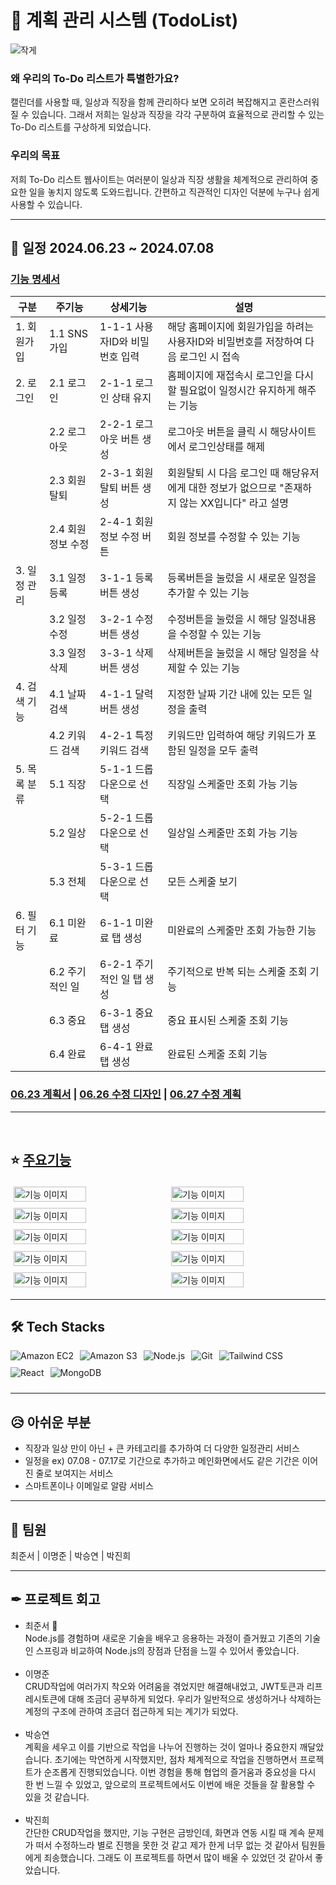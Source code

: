 # 📝 계획 관리 시스템 (TodoList)

![작게](https://github.com/myqkq111/todo-project-backend/assets/169429248/9eae1bd4-9fe3-4cdd-9fc8-95e800ed50da)

### 왜 우리의 To-Do 리스트가 특별한가요?
<p> 캘린더를 사용할 때, 일상과 직장을 함께 관리하다 보면 오히려 복잡해지고 혼란스러워질 수 있습니다. 그래서 저희는 일상과 직장을 각각 구분하여 효율적으로 관리할 수 있는 To-Do 리스트를 구상하게 되었습니다.</p>

### 우리의 목표

<p>저희 To-Do 리스트 웹사이트는 여러분이 일상과 직장 생활을 체계적으로 관리하여 중요한 일을 놓치지 않도록 도와드립니다. 간편하고 직관적인 디자인 덕분에 누구나 쉽게 사용할 수 있습니다.</p>

----

## 📅 일정 2024.06.23 ~ 2024.07.08

### [기능 명세서](산출물/기능명세서.pdf)

| 구분             | 주기능    | 상세기능                     | 설명                                                                 |
|------------------------------|-----------|------------------------------|----------------------------------------------------------------------|
| 1. 회원가입     | 1.1 SNS 가입 | 1-1-1 사용자ID와 비밀번호 입력   | 해당 홈페이지에 회원가입을 하려는 사용자ID와 비밀번호를 저장하여 다음 로그인 시 접속 |
| 2. 로그인       | 2.1 로그인 | 2-1-1 로그인 상태 유지        | 홈페이지에 재접속시 로그인을 다시 할 필요없이 일정시간 유지하게 해주는 기능          |
|                 | 2.2 로그아웃 | 2-2-1 로그아웃 버튼 생성    | 로그아웃 버튼을 클릭 시 해당사이트에서 로그인상태를 해제                             |
|                 | 2.3 회원탈퇴 | 2-3-1 회원탈퇴 버튼 생성    | 회원탈퇴 시 다음 로그인 때 해당유저에게 대한 정보가 없으므로 "존재하지 않는 XX입니다" 라고 설명 |
|                 | 2.4 회원 정보 수정 | 2-4-1 회원 정보 수정 버튼 | 회원 정보를 수정할 수 있는 기능                                                 |
| 3. 일정 관리    | 3.1 일정 등록 | 3-1-1 등록버튼 생성         | 등록버튼을 눌렀을 시 새로운 일정을 추가할 수 있는 기능                            |
|                 | 3.2 일정 수정 | 3-2-1 수정버튼 생성         | 수정버튼을 눌렀을 시 해당 일정내용을 수정할 수 있는 기능                            |
|                 | 3.3 일정 삭제 | 3-3-1 삭제버튼 생성         | 삭제버튼을 눌렀을 시 해당 일정을 삭제할 수 있는 기능                               |
| 4. 검색 기능    | 4.1 날짜 검색 | 4-1-1 달력버튼 생성         | 지정한 날짜 기간 내에 있는 모든 일정을 출력                                    |
|                 | 4.2 키워드 검색 | 4-2-1 특정 키워드 검색    | 키워드만 입력하여 해당 키워드가 포함된 일정을 모두 출력                       |
| 5. 목록 분류    | 5.1 직장     | 5-1-1 드롭다운으로 선택     | 직장일 스케줄만 조회 가능 기능                                              |
|                 | 5.2 일상     | 5-2-1 드롭다운으로 선택     | 일상일 스케줄만 조회 가능 기능                                              |
|                 | 5.3 전체     | 5-3-1 드롭다운으로 선택     | 모든 스케줄 보기                                                        |
| 6. 필터 기능    | 6.1 미완료   | 6-1-1 미완료 탭 생성         | 미완료의 스케줄만 조회 가능한 기능                                           |
|                 | 6.2 주기적인 일 | 6-2-1 주기적인 일 탭 생성 | 주기적으로 반복 되는 스케줄 조회 기능                                    |
|                 | 6.3 중요     | 6-3-1 중요 탭 생성          | 중요 표시된 스케줄 조회 기능                                             |
|                 | 6.4 완료     | 6-4-1 완료 탭 생성          | 완료된 스케줄 조회 기능                                                   |



###  [06.23 계획서](산출물/6.23%20계획서.pdf)      |      [06.26 수정 디자인](산출물/06.26%20수정%20된%20디자인.pdf)      |      [06.27 수정 계획](산출물/06.27%20수정된%20계획.pdf)
----
<br>

## ⭐ [주요기능](산출물/주요기능.pdf)
<div style="display: flex; flex-wrap: wrap; justify-content: flex-start;">
  <img src="https://github.com/myqkq111/todo-project-backend/assets/169429248/b0a81793-e6fd-4b36-847f-1be79e7e382c" alt="기능 이미지" style="width: 48%; margin: 1%;">
  <img src="https://github.com/myqkq111/todo-project-backend/assets/169429248/f8815263-bb16-4063-9d2a-af077e8f4a10" alt="기능 이미지" style="width: 48%; margin: 1%;">
  <img src="https://github.com/myqkq111/todo-project-backend/assets/169429248/642f6a9f-06d5-4233-a0b9-68528f57b18b" alt="기능 이미지" style="width: 48%; margin: 1%;">
  <img src="https://github.com/myqkq111/todo-project-backend/assets/169429248/8af79029-d880-4892-a5a4-11044bce0eff" alt="기능 이미지" style="width: 48%; margin: 1%;">
  <img src="https://github.com/myqkq111/todo-project-backend/assets/169429248/f6bce8c9-b022-4699-9a4a-bdb164d7ca05" alt="기능 이미지" style="width: 48%; margin: 1%;">
  <img src="https://github.com/myqkq111/todo-project-backend/assets/169429248/ae5682b8-58e9-44c9-878f-9ff08d5de392" alt="기능 이미지" style="width: 48%; margin: 1%;">
  <img src="https://github.com/myqkq111/todo-project-backend/assets/169429248/b11d132d-147f-48f4-b2ea-0402468cece4" alt="기능 이미지" style="width: 48%; margin: 1%;">
  <img src="https://github.com/myqkq111/todo-project-backend/assets/169429248/3e5d7db8-2624-4ba4-9208-64ad753eb4dd" alt="기능 이미지" style="width: 48%; margin: 1%;">
  <img src="https://github.com/myqkq111/todo-project-backend/assets/169429248/78733d0e-fda1-469e-80df-dfd4e797f52f" alt="기능 이미지" style="width: 48%; margin: 1%;">
  <img src="https://github.com/myqkq111/todo-project-backend/assets/169429248/5993f801-7aed-459e-8bec-f8332418c22b" alt="기능 이미지" style="width: 48%; margin: 1%;">
</div>


----

## 🛠️ Tech Stacks
<div style="display: flex; flex-wrap: wrap;">
  <img src="https://img.shields.io/badge/Amazon%20EC2-FF9900?style=for-the-badge&logo=Amazon%20EC2&logoColor=white" alt="Amazon EC2" style="margin-right: 10px; margin-bottom: 10px;">
  <img src="https://img.shields.io/badge/Amazon%20S3-569A31?style=for-the-badge&logo=Amazon%20S3&logoColor=white" alt="Amazon S3" style="margin-right: 10px; margin-bottom: 10px;">
  <img src="https://img.shields.io/badge/Node.js-339933?style=for-the-badge&logo=Node.js&logoColor=white" alt="Node.js" style="margin-right: 10px; margin-bottom: 10px;">
  <img src="https://img.shields.io/badge/Git-F05032?style=for-the-badge&logo=Git&logoColor=white" alt="Git" style="margin-right: 10px; margin-bottom: 10px;">
  <img src="https://img.shields.io/badge/Tailwind%20CSS-06B6D4?style=for-the-badge&logo=Tailwind%20CSS&logoColor=white" alt="Tailwind CSS" style="margin-right: 10px; margin-bottom: 10px;">
  <img src="https://img.shields.io/badge/React-61DAFB?style=for-the-badge&logo=React&logoColor=white" alt="React" style="margin-right: 10px; margin-bottom: 10px;">
  <img src="https://img.shields.io/badge/MongoDB-47A248?style=for-the-badge&logo=MongoDB&logoColor=white" alt="MongoDB" style="margin-right: 10px; margin-bottom: 10px;">
</div>
 
----

## 😥 아쉬운 부분

<ul>
  <li>직장과 일상 만이 아닌 + 큰 카테고리를 추가하여 더 다양한 일정관리 서비스</li>
  <li>일정을 ex) 07.08 - 07.17로 기간으로 추가하고 메인화면에서도 같은 기간은 이어진 줄로 보여지는 서비스</li>
  <li>스마트폰이나 이메일로 알람 서비스</li>
</ul>

----

## 👥 팀원
      
최준서 | 이명준 | 박승연 | 박진희

----

## ✒ 프로젝트 회고

<ul>
  <li>최준서 👑</li>
  Node.js를 경험하며 새로운 기술을 배우고 응용하는 과정이 즐거웠고 기존의 기술인 스프링과 비교하여 Node.js의 장점과 단점을 느낄 수 있어서 좋았습니다.
  <br>
   <br>
  <li>이명준</li>
  CRUD작업에 여러가지 착오와 어려움을 겪었지만 해결해내었고, JWT토큰과 리프레시토큰에 대해 조금더 공부하게 되었다. 우리가 일반적으로 생성하거나 삭제하는 계정의 구조에 관하여 조금더 접근하게 되는 계기가 되었다.
  <br>
   <br>
  <li>박승연</li>
  계획을 세우고 이를 기반으로 작업을 나누어 진행하는 것이 얼마나 중요한지 깨달았습니다. 초기에는 막연하게 시작했지만, 점차 체계적으로 작업을 진행하면서 프로젝트가 순조롭게 진행되었습니다.
이번 경험을 통해 협업의 즐거움과 중요성을 다시 한 번 느낄 수 있었고, 앞으로의 프로젝트에서도 이번에 배운 것들을 잘 활용할 수 있을 것 같습니다.
   <br>
   <br>
  <li>박진희</li>
  간단한 CRUD작업을 했지만, 기능 구현은 금방인데, 화면과 연동 시킬 때 계속 문제가 떠서 수정하느라 별로 진행을 못한 것 같고 제가 한게 너무 없는 것 같아서 팀원들에게 죄송했습니다. 그래도 이 프로젝트를 하면서 많이 배울 수 있었던 것 같아서 좋았습니다.
</ul>
